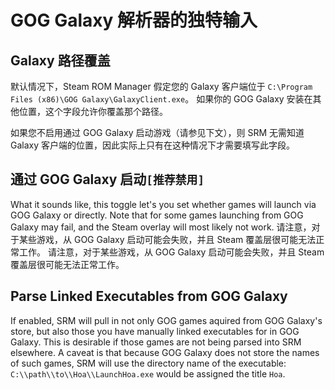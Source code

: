 # GOG Galaxy 解析器的独特输入

## Galaxy 路径覆盖
默认情况下，Steam ROM Manager 假定您的 Galaxy 客户端位于 `C:\Program Files (x86)\GOG Galaxy\GalaxyClient.exe`。 如果你的 GOG Galaxy 安装在其他位置，这个字段允许你覆盖那个路径。

如果您不启用通过 GOG Galaxy 启动游戏（请参见下文），则 SRM 无需知道 Galaxy 客户端的位置，因此实际上只有在这种情况下才需要填写此字段。

## 通过 GOG Galaxy 启动`[推荐禁用]`

What it sounds like, this toggle let's you set whether games will launch via GOG Galaxy or directly. Note that for some games launching from GOG Galaxy may fail, and the Steam overlay will most likely not work. 请注意，对于某些游戏，从 GOG Galaxy 启动可能会失败，并且 Steam 覆盖层很可能无法正常工作。 请注意，对于某些游戏，从 GOG Galaxy 启动可能会失败，并且 Steam 覆盖层很可能无法正常工作。

## Parse Linked Executables from GOG Galaxy

If enabled, SRM will pull in not only GOG games aquired from GOG Galaxy's store, but also those you have manually linked executables for in GOG Galaxy. This is desirable if those games are not being parsed into SRM elsewhere. A caveat is that because GOG Galaxy does not store the names of such games, SRM will use the directory name of the executable: `C:\\path\\to\\Hoa\\LaunchHoa.exe` would be assigned the title `Hoa`.